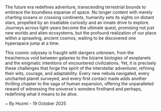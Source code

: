 
The future era redefines adventure, transcending terrestrial bounds to embrace the boundless expanse of space. No longer content with merely charting oceans or crossing continents, humanity sets its sights on distant stars, propelled by an insatiable curiosity and an innate drive to explore. Journeys across light-years become the ultimate quest, promising not just new worlds and alien ecosystems, but the profound realization of our place within a sprawling, ancient cosmos, waiting to be discovered one hyperspace jump at a time.

This cosmic odyssey is fraught with dangers unknown, from the treacherous void between galaxies to the bizarre biologies of exoplanets and the enigmatic intentions of encountered civilizations. Yet, it is precisely these challenges that forge the spirit of the interstellar adventurer, refining their wits, courage, and adaptability. Every new nebula navigated, every uncharted planet surveyed, and every first contact made adds another thrilling chapter to the saga of human expansion, offering the unparalleled reward of witnessing the universe's wonders firsthand and perhaps, redefining what it means to be alive.

~ By Hozmi - 19 October 2025
